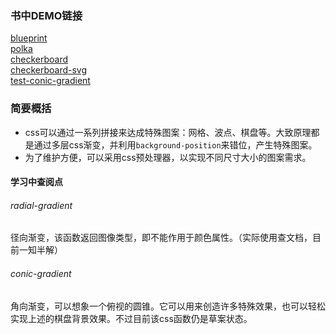 ### 书中DEMO链接
[blueprint](http://play.csssecrets.io/blueprint)  
[polka](http://play.csssecrets.io/polka)  
[checkerboard](http://play.csssecrets.io/checkerboard)  
[checkerboard-svg](http://play.csssecrets.io/checkerboard-svg)  
[test-conic-gradient](http://play.csssecrets.io/test-conic-gradient)

### 简要概括
* css可以通过一系列拼接来达成特殊图案：网格、波点、棋盘等。大致原理都是通过多层css渐变，并利用`background-position`来错位，产生特殊图案。
* 为了维护方便，可以采用css预处理器，以实现不同尺寸大小的图案需求。

#### 学习中查阅点

###### radial-gradient
径向渐变，该函数返回图像类型，即不能作用于颜色属性。（实际使用查文档，目前一知半解）

###### conic-gradient
角向渐变，可以想象一个俯视的圆锥。它可以用来创造许多特殊效果，也可以轻松实现上述的棋盘背景效果。不过目前该css函数仍是草案状态。